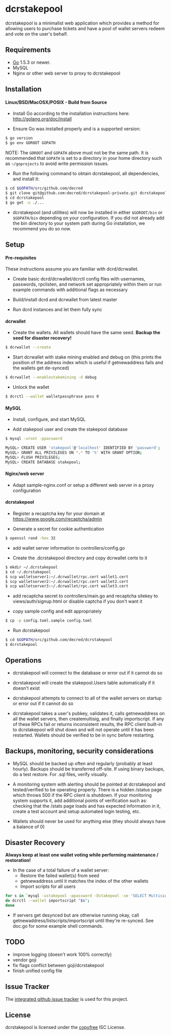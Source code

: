 dcrstakepool
====

dcrstakepool is a minimalist web application which provides a method for allowing users to purchase tickets and have a pool of wallet servers redeem and vote on the user's behalf.

## Requirements

- [Go](http://golang.org) 1.5.3 or newer.
- MySQL
- Nginx or other web server to proxy to dcrstakepool

## Installation

#### Linux/BSD/MacOSX/POSIX - Build from Source

- Install Go according to the installation instructions here:
  http://golang.org/doc/install

- Ensure Go was installed properly and is a supported version:

```bash
$ go version
$ go env GOROOT GOPATH
```

NOTE: The `GOROOT` and `GOPATH` above must not be the same path.  It is
recommended that `GOPATH` is set to a directory in your home directory such as
`~/goprojects` to avoid write permission issues.

- Run the following command to obtain dcrstakepool, all dependencies, and install it:

```bash
$ cd $GOPATH/src/github.com/decred
$ git clone git@github.com:decred/dcrstakepool-private.git dcrstakepool
$ cd dcrstakepool
$ go get -u ./...
```

- dcrstakepool (and utilities) will now be installed in either ```$GOROOT/bin``` or
  ```$GOPATH/bin``` depending on your configuration.  If you did not already
  add the bin directory to your system path during Go installation, we
  recommend you do so now.

## Setup

#### Pre-requisites

These instructions assume you are familiar with dcrd/dcrwallet.

- Create basic dcrd/dcrwallet/dcrctl config files with usernames, passwords, rpclisten, and network set appropriately within them or run example commands with additional flags as necessary

- Build/install dcrd and dcrwallet from latest master

- Run dcrd instances and let them fully sync

#### dcrwallet

- Create the wallets.  All wallets should have the same seed.  **Backup the seed for disaster recovery!**

```bash
$ dcrwallet --create
```

- Start dcrwallet with stake mining enabled and debug on (this prints the position of the address index which is useful if getnewaddress fails and the wallets get de-synced)

```bash
$ dcrwallet --enablestakemining -d debug
```

- Unlock the wallet

```bash
$ dcrctl --wallet walletpassphrase pass 0
```

#### MySQL

- Install, configure, and start MySQL

- Add stakepool user and create the stakepool database

```bash
$ mysql -uroot -ppassword

MySQL> CREATE USER 'stakepool'@'localhost' IDENTIFIED BY 'password';
MySQL> GRANT ALL PRIVILEGES ON *.* TO '%' WITH GRANT OPTION;
MySQL> FLUSH PRIVILEGES;
MySQL> CREATE DATABASE stakepool;
```

#### Nginx/web server

- Adapt sample-nginx.conf or setup a different web server in a proxy configuration

#### dcrstakepool

- Register a recaptcha key for your domain at https://www.google.com/recaptcha/admin

- Generate a secret for cookie authentication

```bash
$ openssl rand -hex 32
```

- add wallet server information to controllers/config.go

- Create the .dcrstakepool directory and copy dcrwallet certs to it
```bash
$ mkdir ~/.dcrstakepool
$ cd ~/.dcrstakepool
$ scp walletserver1:~/.dcrwallet/rpc.cert wallet1.cert
$ scp walletserver2:~/.dcrwallet/rpc.cert wallet2.cert
$ scp walletserver3:~/.dcrwallet/rpc.cert wallet3.cert
```

- add recaptcha secret to controllers/main.go and recaptcha sitekey to views/auth/signup.html or disable captcha if you don't want it

- copy sample config and edit appropriately
```bash
$ cp -p config.toml.sample config.toml
```

- Run dcrstakepool
```bash
$ cd $GOPATH/src/github.com/decred/dcrstakepool
$ dcrstakepool
```

## Operations

- dcrstakepool will connect to the database or error out if it cannot do so

- dcrstakepool will create the stakepool.Users table automatically if it doesn't exist

- dcrstakepool attempts to connect to all of the wallet servers on startup or error out if it cannot do so

- dcrstakepool takes a user's pubkey, validates it, calls getnewaddress on all the wallet servers, then createmultisig, and finally importscript.  If any of these RPCs fail or returns inconsistent results, the RPC client built-in to dcrstakepool will shut down and will not operate until it has been restarted.  Wallets should be verified to be in sync before restarting.

## Backups, monitoring, security considerations

- MySQL should be backed up often and regularly (probably at least hourly). Backups should be transferred off-site.  If using binary backups, do a test restore. For .sql files, verify visually.

- A monitoring system with alerting should be pointed at dcrstakepool and tested/verified to be operating properly.  There is a hidden /status page which throws 500 if the RPC client is shutdown.  If your monitoring system supports it, add additional points of verification such as: checking that the /stats page loads and has expected information in it, create a test account and setup automated login testing, etc.

- Wallets should never be used for anything else (they should always have a balance of 0)

## Disaster Recovery

**Always keep at least one wallet voting while performing maintenance / restoration!**

- In the case of a total failure of a wallet server:
  * Restore the failed wallet(s) from seed
  * getnewaddress until it matches the index of the other wallets
  * Import scripts for all users
```bash
for s in `mysql -ustakepool -ppassword -Dstakepool -se 'SELECT Multisigscript FROM Users WHERE LENGTH(Multisigscript) != 0'`;
do dcrctl --wallet importscript "$s";
done
```

- If servers get desynced but are otherwise running okay, call getnewaddress/listscripts/importscript until they're re-synced.  See doc.go for some example shell commands.

## TODO

- improve logging (doesn't work 100% correctly)
- vendor goji
- fix flags conflict between goji/dcrstakepool
- finish unified config file

## Issue Tracker

The [integrated github issue tracker](https://github.com/decred/dcrstakepool-private/issues)
is used for this project.

## License

dcrstakepool is licensed under the [copyfree](http://copyfree.org) ISC License.
